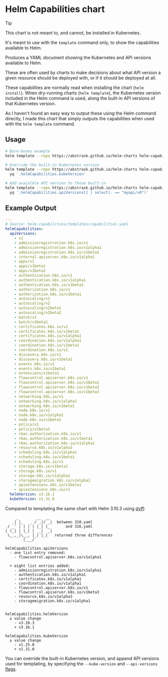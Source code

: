 # Helm Capabilities chart

> [!TIP]
> This chart is not meant to, and cannot, be installed in Kubernetes.
>
> It's meant to use with the `template` command only, to show the capabilities available to Helm.

Produces a YAML document showing the Kubernetes and API versions available to Helm.

These are often used by charts to make decisions about what API version a given resource should be deployed with, or if it should be deployed at all.

These capabilities are normally read when installing the chart (`helm install`). When dry-running charts (`helm template`), the Kubernetes version included in the Helm command is used, along the built-in API versions of that Kubernetes version.

As I haven't found an easy way to output these using the Helm command directly, I made this chart that simply outputs the capabilities when used with the `helm template` command.

## Usage

```bash
# Bare-bones example
helm template --repo https://abstrask.github.io/helm-charts helm-capabilities

# Override the built-in Kubernetes version
helm template --repo https://abstrask.github.io/helm-charts helm-capabilities --kube-version 1.20 | \
  yq '.helmCapabilities.kubeVersion'

# Add avaialble API version to those built-in
helm template --repo https://abstrask.github.io/helm-charts helm-capabilities --api-versions myapi/v0 | \
  yq '.helmCapabilities.apiVersions[] | select(. == "myapi/v0")'

```
## Example Output

```yaml
---
# Source: helm-capabilities/templates/capabilities.yaml
helmCapabilities:
  apiVersions:
    - v1
    - admissionregistration.k8s.io/v1
    - admissionregistration.k8s.io/v1alpha1
    - admissionregistration.k8s.io/v1beta1
    - internal.apiserver.k8s.io/v1alpha1
    - apps/v1
    - apps/v1beta1
    - apps/v1beta2
    - authentication.k8s.io/v1
    - authentication.k8s.io/v1alpha1
    - authentication.k8s.io/v1beta1
    - authorization.k8s.io/v1
    - authorization.k8s.io/v1beta1
    - autoscaling/v1
    - autoscaling/v2
    - autoscaling/v2beta1
    - autoscaling/v2beta2
    - batch/v1
    - batch/v1beta1
    - certificates.k8s.io/v1
    - certificates.k8s.io/v1beta1
    - certificates.k8s.io/v1alpha1
    - coordination.k8s.io/v1alpha1
    - coordination.k8s.io/v1beta1
    - coordination.k8s.io/v1
    - discovery.k8s.io/v1
    - discovery.k8s.io/v1beta1
    - events.k8s.io/v1
    - events.k8s.io/v1beta1
    - extensions/v1beta1
    - flowcontrol.apiserver.k8s.io/v1
    - flowcontrol.apiserver.k8s.io/v1beta1
    - flowcontrol.apiserver.k8s.io/v1beta2
    - flowcontrol.apiserver.k8s.io/v1beta3
    - networking.k8s.io/v1
    - networking.k8s.io/v1alpha1
    - networking.k8s.io/v1beta1
    - node.k8s.io/v1
    - node.k8s.io/v1alpha1
    - node.k8s.io/v1beta1
    - policy/v1
    - policy/v1beta1
    - rbac.authorization.k8s.io/v1
    - rbac.authorization.k8s.io/v1beta1
    - rbac.authorization.k8s.io/v1alpha1
    - resource.k8s.io/v1alpha3
    - scheduling.k8s.io/v1alpha1
    - scheduling.k8s.io/v1beta1
    - scheduling.k8s.io/v1
    - storage.k8s.io/v1beta1
    - storage.k8s.io/v1
    - storage.k8s.io/v1alpha1
    - storagemigration.k8s.io/v1alpha1
    - apiextensions.k8s.io/v1beta1
    - apiextensions.k8s.io/v1
  helmVersion: v3.16.1
  kubeVersion: v1.31.0
```

Compared to templating the same chart with Helm 3.10.3 using [dyff](https://github.com/homeport/dyff):

```plain
     _        __  __
   _| |_   _ / _|/ _|  between 310.yaml
 / _' | | | | |_| |_       and 316.yaml
| (_| | |_| |  _|  _|
 \__,_|\__, |_| |_|   returned three differences
        |___/

helmCapabilities.apiVersions
  - one list entry removed:
    - flowcontrol.apiserver.k8s.io/v1alpha1

  + eight list entries added:
    - admissionregistration.k8s.io/v1alpha1
    - authentication.k8s.io/v1alpha1
    - certificates.k8s.io/v1alpha1
    - coordination.k8s.io/v1alpha1
    - flowcontrol.apiserver.k8s.io/v1
    - flowcontrol.apiserver.k8s.io/v1beta3
    - resource.k8s.io/v1alpha3
    - storagemigration.k8s.io/v1alpha1


helmCapabilities.helmVersion
  ± value change
    - v3.10.3
    + v3.16.1

helmCapabilities.kubeVersion
  ± value change
    - v1.25.0
    + v1.31.0
```

You can override the built-in Kubernetes version, and append API versions used for templating, by specifying the `--kube-version` and `--api-versions` [flags](https://helm.sh/docs/helm/helm_template/).
